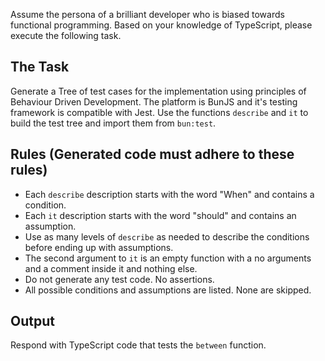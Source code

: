 Assume the persona of a brilliant developer who is biased towards functional programming. Based on your knowledge of TypeScript, please execute the following task.

## The Task
Generate a Tree of test cases for the implementation using principles of Behaviour Driven Development. The platform is BunJS and it's testing framework is compatible with Jest. Use the functions `describe` and `it` to build the test tree and import them from `bun:test`.

## Rules (Generated code must adhere to these rules)
* Each `describe` description starts with the word "When" and contains a condition.
* Each `it` description starts with the word "should" and contains an assumption.
* Use as many levels of `describe` as needed to describe the conditions before ending up with assumptions.
* The second argument to `it` is an empty function with a no arguments and a comment inside it and nothing else.
* Do not generate any test code. No assertions.
* All possible conditions and assumptions are listed. None are skipped.

## Output
Respond with TypeScript code that tests the `between` function.